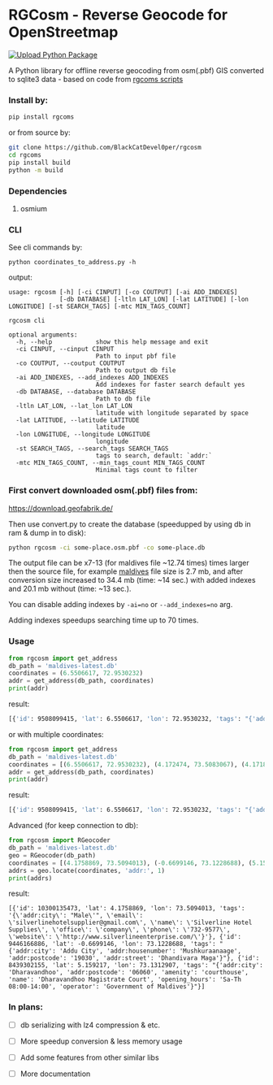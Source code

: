 # RGCosm - Reverse Geocode for OpenStreetmap
[![Upload Python Package](https://github.com/BlackCatDevel0per/rgcosm/actions/workflows/python-publish.yml/badge.svg)](https://github.com/BlackCatDevel0per/rgcosm/actions/workflows/python-publish.yml)

A Python library for offline reverse geocoding from osm(.pbf) GIS converted to sqlite3 data - based on code from [rgcoms scripts](https://github.com/punnerud/rgcosm)

### Install by:
```bash
pip install rgcoms
```
or from source by:
```bash
git clone https://github.com/BlackCatDevel0per/rgcosm
cd rgcoms
pip install build
python -m build
```

### Dependencies
1. osmium

### CLI
See cli commands by:
```
python coordinates_to_address.py -h
```
output:
```
usage: rgcosm [-h] [-ci CINPUT] [-co COUTPUT] [-ai ADD_INDEXES]
              [-db DATABASE] [-ltln LAT_LON] [-lat LATITUDE] [-lon LONGITUDE] [-st SEARCH_TAGS] [-mtc MIN_TAGS_COUNT]

rgcosm cli

optional arguments:
  -h, --help            show this help message and exit
  -ci CINPUT, --cinput CINPUT
                        Path to input pbf file
  -co COUTPUT, --coutput COUTPUT
                        Path to output db file
  -ai ADD_INDEXES, --add_indexes ADD_INDEXES
                        Add indexes for faster search default yes
  -db DATABASE, --database DATABASE
                        Path to db file
  -ltln LAT_LON, --lat_lon LAT_LON
                        latitude with longitude separated by space
  -lat LATITUDE, --latitude LATITUDE
                        latitude
  -lon LONGITUDE, --longitude LONGITUDE
                        longitude
  -st SEARCH_TAGS, --search_tags SEARCH_TAGS
                        tags to search, default: `addr:`
  -mtc MIN_TAGS_COUNT, --min_tags_count MIN_TAGS_COUNT
                        Minimal tags count to filter
```

### First convert downloaded osm(.pbf) files from:
https://download.geofabrik.de/

Then use convert.py to create the database (speedupped by using db in ram & dump in to disk):
```bash
python rgcosm -ci some-place.osm.pbf -co some-place.db
```

The output file can be x7-13 (for maldives file ~12.74 times) times larger then the source file, for example [maldives](https://download.geofabrik.de/asia/maldives-latest.osm.pbf) file size is 2.7 mb, and after conversion size increased to 34.4 mb (time: ~14 sec.) with added indexes and 20.1 mb without (time: ~13 sec.).

You can disable adding indexes by `-ai=no` or `--add_indexes=no` arg.

Adding indexes speedups searching time up to 70 times.

### Usage
```python
from rgcosm import get_address
db_path = 'maldives-latest.db'
coordinates = (6.5506617, 72.9530232)
addr = get_address(db_path, coordinates)
print(addr)
```
result:
```bash
[{'id': 9508099415, 'lat': 6.5506617, 'lon': 72.9530232, 'tags': "{'addr:block_number': '26', 'generator:method': 'combustion', 'generator:output:electricity': '200 kV', 'generator:source': 'diesel', 'name': 'Vaikaradhoo Fenaka Power Plant 3', 'operator': 'Fenaka Corporation Limited Vaikaradhoo', 'power': 'generator'}"}]
```
or with multiple coordinates:
```python
from rgcosm import get_address
db_path = 'maldives-latest.db'
coordinates = [(6.5506617, 72.9530232), (4.172474, 73.5083067), (4.1718557, 73.5154427)]
addr = get_address(db_path, coordinates)
print(addr)
```
result:
```bash
[{'id': 9508099415, 'lat': 6.5506617, 'lon': 72.9530232, 'tags': "{'addr:block_number': '26', 'generator:method': 'combustion', 'generator:output:electricity': '200 kV', 'generator:source': 'diesel', 'name': 'Vaikaradhoo Fenaka Power Plant 3', 'operator': 'Fenaka Corporation Limited Vaikaradhoo', 'power': 'generator'}"}, {'id': 2521220337, 'lat': 4.172474, 'lon': 73.5083067, 'tags': '{\'addr:city\': "Male\'", \'addr:housename\': \'Ma.Seventy Flower\', \'addr:street\': \'Iskandharu Magu\', \'amenity\': \'cafe\', \'cuisine\': \'coffee_shop\', \'internet_access\': \'yes\', \'name\': "Chili\'s Café"}'}, {'id': 7987147424, 'lat': 4.1718557, 'lon': 73.5154427, 'tags': '{\'addr:city\': "Male\'", \'addr:housenumber\': \'H.Hostside\', \'addr:postcode\': \'20053\', \'addr:street\': \'Irudheymaa Hingun\', \'clothes\': \'women;wedding;men;suits;fashion;children\', \'contact:facebook\': \'https://m.facebook.com/Aiccet/\', \'currency:EUR\': \'yes\', \'currency:GBP\': \'yes\', \'currency:USD\': \'yes\', \'name\': \'Aiccet\', \'opening_hours\': \'24/7\', \'operator\': \'Aiccet\', \'payment:american_express\': \'yes\', \'payment:cash\': \'yes\', \'payment:credit_cards\': \'yes\', \'payment:mastercard\': \'yes\', \'payment:visa\': \'yes\', \'payment:visa_debit\': \'yes\', \'phone\': \'+960 7997323\', \'shop\': \'clothes\'}'}]
```

Advanced (for keep connection to db):
```python
from rgcosm import RGeocoder
db_path = 'maldives-latest.db'
geo = RGeocoder(db_path)
coordinates = [(4.1758869, 73.5094013), (-0.6699146, 73.1228688), (5.159217, 73.1312907)]
addrs = geo.locate(coordinates, 'addr:', 1)
print(addrs)
```
result:
```
[{'id': 10300135473, 'lat': 4.1758869, 'lon': 73.5094013, 'tags': '{\'addr:city\': "Male\'", \'email\': \'silverlinehotelsupplier@gmail.com\', \'name\': \'Silverline Hotel Supplies\', \'office\': \'company\', \'phone\': \'732-9577\', \'website\': \'http://www.silverlineenterprise.com/\'}'}, {'id': 9446166886, 'lat': -0.6699146, 'lon': 73.1228688, 'tags': "{'addr:city': 'Addu City', 'addr:housenumber': 'Mushkuraanaage', 'addr:postcode': '19030', 'addr:street': 'Dhandivara Maga'}"}, {'id': 8439302155, 'lat': 5.159217, 'lon': 73.1312907, 'tags': "{'addr:city': 'Dharavandhoo', 'addr:postcode': '06060', 'amenity': 'courthouse', 'name': 'Dharavandhoo Magistrate Court', 'opening_hours': 'Sa-Th 08:00-14:00', 'operator': 'Government of Maldives'}"}]
```

### In plans:
- [ ] db serializing with lz4 compression & etc.
- [ ] More speedup conversion & less memory usage
- [ ] Add some features from other similar libs
- [ ] More documentation

